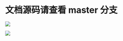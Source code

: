 # 文档源码请查看 master 分支

[![](https://github.com/khs1994-website/github-docs.zh-cn/workflows/Sync/badge.svg)](https://github.com/khs1994-website/github-docs.zh-cn/tree/master)

[![](https://github.com/khs1994-website/github-docs.zh-cn/workflows/GitBook/badge.svg)](https://github.com/khs1994-website/github-docs.zh-cn/tree/master)

